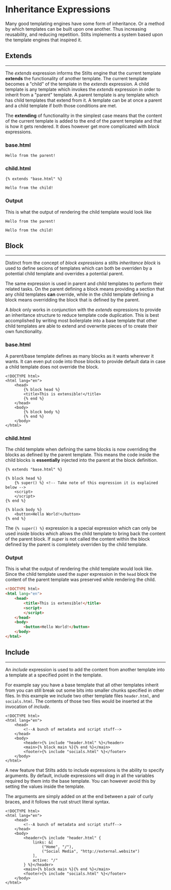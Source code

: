 # Inheritance Expressions
Many good templating engines have some form of inheritance. Or a method by which templates can be built upon
one another. Thus increasing reusability, and reducing repetition. Stilts implements a system based upon the
template engines that inspired it.

## Extends
---

The *extends* expression informs the Stilts engine that the current template **extends**
the functionality of another template. The current template becomes a "child" of the 
template in the *extends* expression. A child template is any template which invokes the *extends* expression
in order to inherit from a "parent" template. A parent template is any template which has child templates that extend
from it. A template can be at once a parent and a child template if both those conditions are met.

The **extending** of functionality in the simplest case means that the content of the current template
is added to the end of the parent template and that is how it gets rendered. It does however get more
complicated with *block* expressions.

### base.html
```stilts
Hello from the parent!
```

### child.html
```stilts
{% extends "base.html" %}

Hello from the child!
```

### Output
This is what the output of rendering the child template would look like
```
Hello from the parent!

Hello from the child!
```

## Block
---

Distinct from the concept of *block expressions* a stilts *inheritance block* is used to define secions of templates
which can both be overriden by a potential child template and overrides a potential parent.

The same expression is used in parent and child templates to perform their related tasks. On the parent
defining a block means providing a section that any child templates **can** override, while in the
child template defining a block means overridding the block that is defined by the parent.

A *block* only works in conjunction with the *extends* expressions to provide an inheritance structure to reduce
template code duplication. This is best accomplished by writing most boilerplate into a base template that other
child templates are able to extend and overwrite pieces of to create their own functionality.

### base.html
A parent/base template defines as many blocks as it wants wherever it wants. It can even put code
into those blocks to provide default data in case a child template does not override the block.

```stilts
<!DOCTYPE html>
<html lang="en">
    <head>
        {% block head %}
        <title>This is extensible!</title>
        {% end %}
    </head>
    <body>
        {% block body %}
        {% end %}
    </body>
</html>
```

### child.html

The child template when defining the same blocks is now overriding the blocks as defined
by the parent template. This means the code inside the child blocks is **essentially** injected
into the parent at the block definition.
```stilts
{% extends "base.html" %}

{% block head %}
    {% super() %} <!-- Take note of this expression it is explained below -->
    <script>
    </script>
{% end %}

{% block body %}
    <button>Hello World!</button>
{% end %}
```

The `{% super() %}` expression is a special expression which
can only be used inside blocks which allows the child template to bring back the content
of the parent block. If *super* is not called the content within the block defined by the
parent is completely overriden by the child template.

### Output
This is what the output of rendering the child template would look like. Since the child
template used the *super* expression in the `head` block the content of the parent template
was preserved while rendering the child.

```html
<!DOCTYPE html>
<html lang="en">
    <head>
        <title>This is extensible!</title>
        <script>
        </script>
    </head>
    <body>
        <button>Hello World!</button>
    </body>
</html>
```

## Include
---

An *include* expression is used to add the content from another template into a template
at a specified point in the template.

For example say you have a base template that all other templates inherit from
you can still break out some bits into smaller chunks specified in other files.
In this example we include two other template files `header.html`, and `socials.html`.
The contents of those two files would be inserted at the invocation of *include*.
```stilts
<!DOCTYPE html>
<html lang="en">
    <head>
        <!--A bunch of metadata and script stuff-->
    </head>
    <body>
        <header>{% include "header.html" %}</header>
        <main>{% block main %}{% end %}</main>
        <footer>{% include "socials.html" %}</footer>
    </body>
</html>
```

A new feature that Stilts adds to include expressions is the ability to specify arguments.
By default, include expressions will drag in all the variables required by them into the base
template. You can however avoid this by setting the values inside the template.

The arguments are simply added on at the end between a pair of curly braces, and it follows the
rust struct literal syntax.

```stilts
<!DOCTYPE html>
<html lang="en">
    <head>
        <!--A bunch of metadata and script stuff-->
    </head>
    <body>
        <header>{% include "header.html" {
            links: &[
                ("Home", "/"),
                ("Social Media", "http://external.website")
            ],
            active: "/"
        } %}</header>
        <main>{% block main %}{% end %}</main>
        <footer>{% include "socials.html" %}</footer>
    </body>
</html>
```
